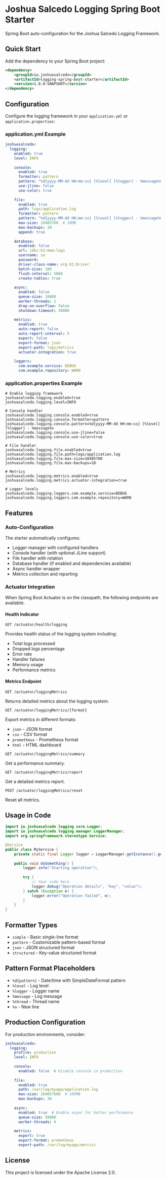 # Joshua Salcedo Logging Spring Boot Starter

Spring Boot auto-configuration for the Joshua Salcedo Logging Framework.

## Quick Start

Add the dependency to your Spring Boot project:

```xml
<dependency>
    <groupId>io.joshuasalcedo</groupId>
    <artifactId>logging-spring-boot-starter</artifactId>
    <version>1.0.0-SNAPSHOT</version>
</dependency>
```

## Configuration

Configure the logging framework in your `application.yml` or `application.properties`:

### application.yml Example

```yaml
joshuasalcedo:
  logging:
    enabled: true
    level: INFO
    
    console:
      enabled: true
      formatter: pattern
      pattern: "%d{yyyy-MM-dd HH:mm:ss} [%level] [%logger] - %message%n"
      use-jline: false
      use-color: true
    
    file:
      enabled: true
      path: logs/application.log
      formatter: pattern
      pattern: "%d{yyyy-MM-dd HH:mm:ss} [%level] [%logger] - %message%n"
      max-size: 10485760  # 10MB
      max-backups: 10
      append: true
    
    database:
      enabled: false
      url: jdbc:h2:mem:logs
      username: sa
      password:
      driver-class-name: org.h2.Driver
      batch-size: 100
      flush-interval: 5000
      create-tables: true
    
    async:
      enabled: false
      queue-size: 10000
      worker-threads: 2
      drop-on-overflow: false
      shutdown-timeout: 30000
    
    metrics:
      enabled: true
      auto-report: false
      auto-report-interval: 5
      export: false
      export-format: json
      export-path: logs/metrics
      actuator-integration: true
    
    loggers:
      com.example.service: DEBUG
      com.example.repository: WARN
```

### application.properties Example

```properties
# Enable logging framework
joshuasalcedo.logging.enabled=true
joshuasalcedo.logging.level=INFO

# Console handler
joshuasalcedo.logging.console.enabled=true
joshuasalcedo.logging.console.formatter=pattern
joshuasalcedo.logging.console.pattern=%d{yyyy-MM-dd HH:mm:ss} [%level] [%logger] - %message%n
joshuasalcedo.logging.console.use-jline=false
joshuasalcedo.logging.console.use-color=true

# File handler
joshuasalcedo.logging.file.enabled=true
joshuasalcedo.logging.file.path=logs/application.log
joshuasalcedo.logging.file.max-size=10485760
joshuasalcedo.logging.file.max-backups=10

# Metrics
joshuasalcedo.logging.metrics.enabled=true
joshuasalcedo.logging.metrics.actuator-integration=true

# Logger levels
joshuasalcedo.logging.loggers.com.example.service=DEBUG
joshuasalcedo.logging.loggers.com.example.repository=WARN
```

## Features

### Auto-Configuration

The starter automatically configures:
- Logger manager with configured handlers
- Console handler (with optional JLine support)
- File handler with rotation
- Database handler (if enabled and dependencies available)
- Async handler wrapper
- Metrics collection and reporting

### Actuator Integration

When Spring Boot Actuator is on the classpath, the following endpoints are available:

#### Health Indicator

```
GET /actuator/health/logging
```

Provides health status of the logging system including:
- Total logs processed
- Dropped logs percentage
- Error rate
- Handler failures
- Memory usage
- Performance metrics

#### Metrics Endpoint

```
GET /actuator/loggingMetrics
```

Returns detailed metrics about the logging system.

```
GET /actuator/loggingMetrics/{format}
```

Export metrics in different formats:
- `json` - JSON format
- `csv` - CSV format
- `prometheus` - Prometheus format
- `html` - HTML dashboard

```
GET /actuator/loggingMetrics/summary
```

Get a performance summary.

```
GET /actuator/loggingMetrics/report
```

Get a detailed metrics report.

```
POST /actuator/loggingMetrics/reset
```

Reset all metrics.

## Usage in Code

```java
import io.joshuasalcedo.logging.core.Logger;
import io.joshuasalcedo.logging.manager.LoggerManager;
import org.springframework.stereotype.Service;

@Service
public class MyService {
    private static final Logger logger = LoggerManager.getInstance().getLogger(MyService.class);
    
    public void doSomething() {
        logger.info("Starting operation");
        
        try {
            // Your code here
            logger.debug("Operation details", "key", "value");
        } catch (Exception e) {
            logger.error("Operation failed", e);
        }
    }
}
```

## Formatter Types

- `simple` - Basic single-line format
- `pattern` - Customizable pattern-based format
- `json` - JSON structured format
- `structured` - Key-value structured format

## Pattern Format Placeholders

- `%d{pattern}` - Date/time with SimpleDateFormat pattern
- `%level` - Log level
- `%logger` - Logger name
- `%message` - Log message
- `%thread` - Thread name
- `%n` - New line

## Production Configuration

For production environments, consider:

```yaml
joshuasalcedo:
  logging:
    profile: production
    level: INFO
    
    console:
      enabled: false  # Disable console in production
    
    file:
      enabled: true
      path: /var/log/myapp/application.log
      max-size: 104857600  # 100MB
      max-backups: 30
    
    async:
      enabled: true  # Enable async for better performance
      queue-size: 50000
      worker-threads: 4
    
    metrics:
      export: true
      export-format: prometheus
      export-path: /var/log/myapp/metrics
```

## License

This project is licensed under the Apache License 2.0.
